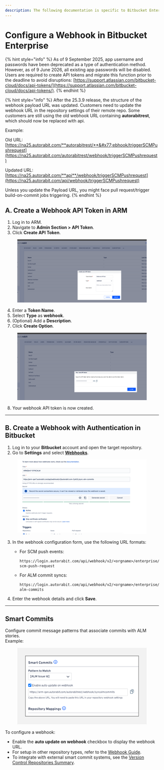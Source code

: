 ```yaml
---
description: The following documentation is specific to Bitbucket Enterprise customers.
---
```


# Configure a Webhook in Bitbucket Enterprise

{% hint style="info" %}
As of 9 September 2025, app username and passwords have been deprecated as a type of authentication method. However, as of 9 June 2026, all existing app passwords will be disabled. Users are required to create API tokens and migrate this function prior to the deadline to avoid disruptions: [https://support.atlassian.com/bitbucket-cloud/docs/api-tokens/](https://support.atlassian.com/bitbucket-cloud/docs/api-tokens/).
{% endhint %}

{% hint style="info" %}
After the 25.3.9 release, the structure of the webhook payload URL was updated. Customers need to update the webhook URL in the repository settings of their remote repo. Some customers are still using the old webhook URL containing **autorabitrest**, which should now be replaced with api.

Example:

Old URL: [https://na25.autorabit.com/**autorabitrest/**&#x77;ebhook/triggerSCMPushrequest](https://na25.autorabit.com/autorabitrest/webhook/triggerSCMPushrequest)

Updated URL: [https://na25.autorabit.com/**api**/webhook/triggerSCMPushrequest](https://na25.autorabit.com/api/webhook/triggerSCMPushrequest)

Unless you update the Payload URL, you might face pull request/trigger build-on-commit jobs triggering.
{% endhint %}

## A. Create a Webhook API Token in ARM

1. Log in to ARM.
2. Navigate to **Admin Section > API Token**.
3. Click **Create API Token**.

<figure><img src="../../../../.gitbook/assets/image (985).png" alt="Create API Token screen in ARM"><figcaption></figcaption></figure>

4. Enter a **Token Name**.
5. Select **Type** as **webhook**.
6. (Optional) Add a **Description**.
7. Click **Create Option**.

<figure><img src="../../../../.gitbook/assets/image (986).png" alt="Webhook token details input screen in ARM"><figcaption></figcaption></figure>

8. Your webhook API token is now created.

***

## B. Create a Webhook with Authentication in Bitbucket

1. Log in to your **Bitbucket** account and open the target repository.
2. Go to **Settings** and select [**Webhooks**](https://knowledgebase.autorabit.com/product-guides/codescan/codescan-integration/webhooks).

<figure><img src="../../../../.gitbook/assets/image (988).png" alt="Bitbucket Webhooks configuration section"><figcaption></figcaption></figure>

3. In the webhook configuration form, use the following URL formats:
   *   For SCM push events:

       ```
       https://login.autorabit.com/api/webhook/v2/<orgname>/enterprise/trigger-scm-push-request
       ```
   *   For ALM commit syncs:

       ```
       https://login.autorabit.com/api/webhook/v2/<orgname>/enterprise/sync-alm-commits
       ```
4. Enter the webhook details and click **Save**.

***

## Smart Commits

Configure commit message patterns that associate commits with ALM stories.\
Example:

<figure><img src="../../../../.gitbook/assets/image (989).png" alt="Smart commit example and configuration options" width="563"><figcaption></figcaption></figure>

To configure a webhook:

* Enable the **auto update on webhook** checkbox to display the webhook URL.
* For setup in other repository types, refer to the [Webhook Guide](file://product-guides/arm/arm-features/webhooks).
* To integrate with external smart commit systems, see the [Version Control Repositories Summary](file://product-guides/arm/arm-features/version-control/introduction-to-version-control/version-control-repositories-summary).
